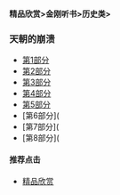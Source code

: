 #### 精品欣赏>金刚听书>历史类>

### 天朝的崩溃
- [第1部分](https://youtu.be/kICRvkghqbM)
- [第2部分](https://youtu.be/MfH65hzCFTY)
- [第3部分](https://youtu.be/a-Sy4KJDp4c)
- [第4部分](https://youtu.be/W34wyj-rNgI)
- [第5部分](https://youtu.be/Vun8GA2J4V8)
- [第6部分](
- [第7部分](
- [第8部分](


#### 推荐点击
- [精品欣赏](https://summer200.github.io/content/main)
